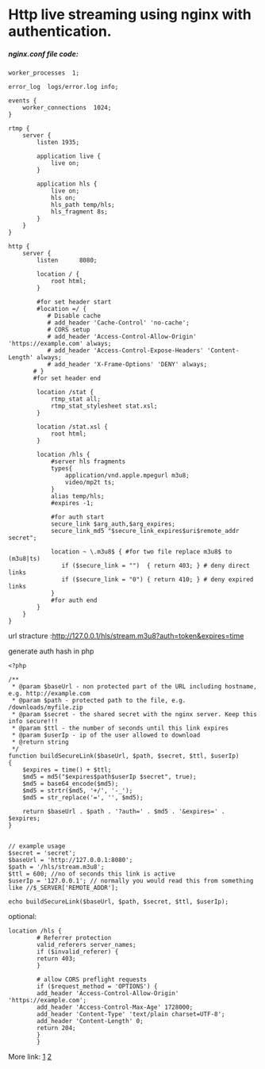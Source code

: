 # Http live streaming using nginx with authentication.

##### nginx.conf file code:

    worker_processes  1;
    
    error_log  logs/error.log info;
    
    events {
        worker_connections  1024;
    }
    
    rtmp {
        server {
            listen 1935;
    
            application live {
                live on;
            }
            
            application hls {
                live on;
                hls on;  
                hls_path temp/hls;  
                hls_fragment 8s;  
            }
        }
    }
    
    http {
        server {
            listen      8080;
            
            location / {
                root html;
            }
    
            #for set header start
            #location =/ {
               # Disable cache
               # add_header 'Cache-Control' 'no-cache';
               # CORS setup
               # add_header 'Access-Control-Allow-Origin' 'https://example.com' always;
               # add_header 'Access-Control-Expose-Headers' 'Content-Length' always;
               # add_header 'X-Frame-Options' 'DENY' always;
           # }
           #for set header end
            
            location /stat {
                rtmp_stat all;
                rtmp_stat_stylesheet stat.xsl;
            }
    
            location /stat.xsl {
                root html;
            }
            
            location /hls {  
                #server hls fragments  
                types{  
                    application/vnd.apple.mpegurl m3u8;  
                    video/mp2t ts;  
                }  
                alias temp/hls;  
                #expires -1;
    
                #for auth start
                secure_link $arg_auth,$arg_expires;
                secure_link_md5 "$secure_link_expires$uri$remote_addr secret";
    
                location ~ \.m3u8$ { #for two file replace m3u8$ to (m3u8|ts)
                   if ($secure_link = "")  { return 403; } # deny direct links
                   if ($secure_link = "0") { return 410; } # deny expired links
                }
                #for auth end
            }  
        }
    }
    

url stracture :http://127.0.0.1/hls/stream.m3u8?auth=token&expires=time

generate auth hash in php

    <?php
    
    /**
     * @param $baseUrl - non protected part of the URL including hostname, e.g. http://example.com
     * @param $path - protected path to the file, e.g. /downloads/myfile.zip
     * @param $secret - the shared secret with the nginx server. Keep this info secure!!!
     * @param $ttl - the number of seconds until this link expires
     * @param $userIp - ip of the user allowed to download
     * @return string
     */
    function buildSecureLink($baseUrl, $path, $secret, $ttl, $userIp)
    {
        $expires = time() + $ttl;
        $md5 = md5("$expires$path$userIp $secret", true);
        $md5 = base64_encode($md5);
        $md5 = strtr($md5, '+/', '-_');
        $md5 = str_replace('=', '', $md5);
    
        return $baseUrl . $path . '?auth=' . $md5 . '&expires=' . $expires;
    }
    
    
    // example usage
    $secret = 'secret';
    $baseUrl = 'http://127.0.0.1:8080';
    $path = '/hls/stream.m3u8';
    $ttl = 600; //no of seconds this link is active
    $userIp = '127.0.0.1'; // normally you would read this from something like //$_SERVER['REMOTE_ADDR'];
    
    echo buildSecureLink($baseUrl, $path, $secret, $ttl, $userIp);
    

optional:

    location /hls {
            # Referrer protection
            valid_referers server_names;
            if ($invalid_referer) {
            return 403;
            }
    
            # allow CORS preflight requests
            if ($request_method = 'OPTIONS') {
            add_header 'Access-Control-Allow-Origin' 'https://example.com';
            add_header 'Access-Control-Max-Age' 1728000;
            add_header 'Content-Type' 'text/plain charset=UTF-8';
            add_header 'Content-Length' 0;
            return 204;
            }
            }

More link:
[1](https://gist.github.com/mrbar42/09c149059f72da2f09e652d4c5079919 "1")
[2](https://gist.github.com/goregrish/a169b0a72fcc7c30d374d1a2f8a772d2 "2")
